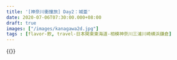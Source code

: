 ```yaml
---
title: '[神奈川衝撞旅] Day2：城亜'
date: 2020-07-06T07:30:00.000+08:00
draft: true
images: ["/images/kanagawa2d.jpg"]
tags : [flavor-飲, travel-日本関東東海道-相模神奈川三浦川崎横浜鎌倉]
---
```




{{<kanagawa>}}
